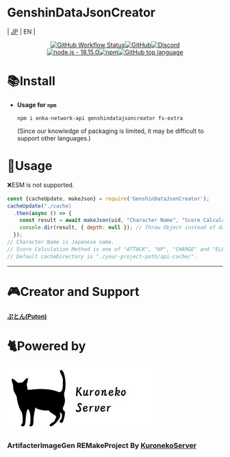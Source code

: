 # GenshinDataJsonCreator
| [JP](README-JP.md) | EN |


<p align="center">
  <a href="https://github.com/Puton1221/GenshinDataJsonCreator/actions"><img alt="GitHub Workflow Status" src="https://img.shields.io/github/actions/workflow/status/Puton1221/GenshinDataJsonCreator/.github/workflows/npm-publish-github-packages.yml?label=BUILD%20RESULT&logo=When%20I%20Work&logoColor=white&style=for-the-badge"></a><a href="LICENSE"><img alt="GitHub" src="https://img.shields.io/github/license/Puton1221/GenshinDataJsonCreator?color=success&logo=Gitbook&logoColor=white&style=for-the-badge"></a><a href="https://discord.com/invite/kuronekoserver-support-867038364552396860"><img alt="Discord" src="https://img.shields.io/discord/867038364552396860?color=success&label=SUPPORT%20SERVER&logo=Discord&logoColor=white&style=for-the-badge"></a><br><a href="https://nodejs.org/"><img alt="node.js - 18.15.0" src="https://img.shields.io/badge/node.js-18.15.0-success?color=success&style=for-the-badge&logo=Node.js&logoColor=white"></a><a href="https://www.npmjs.com/package/genshindatajsoncreator?activeTab=readme"><img alt="npm" src="https://img.shields.io/npm/dt/genshindatajsoncreator?label=npm%20installs&logo=npm&style=for-the-badge&logoColor=white"></a><a href="https://developer.mozilla.org/docs/Web/JavaScript"><img alt="GitHub top language" src="https://img.shields.io/github/languages/top/Puton1221/GenshinDataJsonCreator?color=success&logo=javascript&logoColor=white&style=for-the-badge"></a>
</p>

# 📚Install
- **Usage for `npm`**
  ```shell
  npm i enka-network-api genshindatajsoncreator fs-extra
  ```
  (Since our knowledge of packaging is limited, it may be difficult to support other languages.)

# 🤖Usage
❌ESM is not supported.
```js
const {cacheUpdate, makeJson} = require('GenshinDataJsonCreator');
cacheUpdate("./cache)
  .then(async () => {
    const result = await makeJson(uid, "Character Name", "Score Calculation Method");
    console.dir(result, { depth: null }); // Throw Object instead of data.json.
  });
// Character Name is Japanese name.
// Score Calculation Method is one of "ATTACK", "HP", "CHARGE" and "ELEMENT".
// Default cacheDirectory is "./your-project-path/api-cache/".
```

---

# 🎮Creator and Support
#### [ぷとん(Puton)](https://github.com/Puton1221)
# 🐈Powered by 
![KuronekoServer](https://raw.githubusercontent.com/kuroneko6423/kuroneko6423/main/kuronekoServer.jpg)
### ArtifacterImageGen REMakeProject By [KuronekoServer](https://kuroneko6423.com/)
